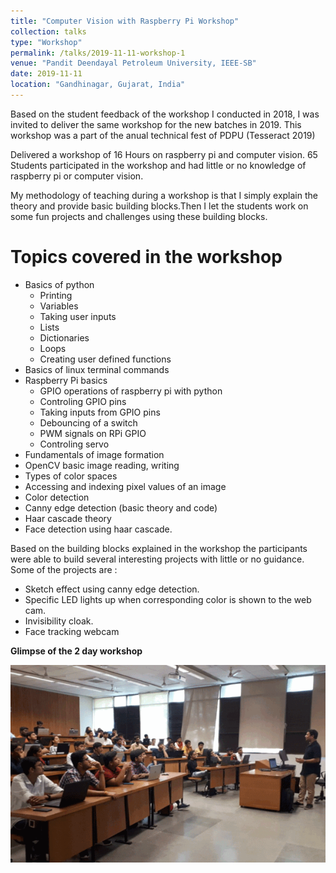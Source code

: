 ```yaml
---
title: "Computer Vision with Raspberry Pi Workshop"
collection: talks
type: "Workshop"
permalink: /talks/2019-11-11-workshop-1
venue: "Pandit Deendayal Petroleum University, IEEE-SB"
date: 2019-11-11
location: "Gandhinagar, Gujarat, India"
---
```


Based on the student feedback of the workshop I conducted in 2018, I was invited to deliver the same workshop for the new batches 
in 2019. This workshop was a part of the anual technical fest of PDPU (Tesseract 2019)

Delivered a workshop of 16 Hours on raspberry pi and computer vision. 65 Students participated in the workshop and had little or no knowledge of raspberry pi or computer vision.

My methodology of teaching during a workshop is that I simply explain the theory and provide basic building blocks.Then I let the students work on some fun projects and challenges using these building blocks.

Topics covered in the workshop
==============================

* Basics of python
  * Printing 
  * Variables
  * Taking user inputs
  * Lists
  * Dictionaries
  * Loops
  * Creating user defined functions
* Basics of linux terminal commands
* Raspberry Pi basics
  * GPIO operations of raspberry pi with python
  * Controling GPIO pins 
  * Taking inputs from GPIO pins
  * Debouncing of a switch
  * PWM signals on RPi GPIO
  * Controling servo
* Fundamentals of image formation
* OpenCV basic image reading, writing
* Types of color spaces
* Accessing and indexing pixel values of an image
* Color detection
* Canny edge detection (basic theory and code)
* Haar cascade theory
* Face detection using haar cascade.

Based on the building blocks explained in the workshop the participants were able to build several interesting projects with little or no guidance. Some of the projects are :

* Sketch effect using canny edge detection.
* Specific LED lights up when corresponding color is shown to the web cam.
* Invisibility cloak.
* Face tracking webcam

**Glimpse of the 2 day workshop**

<p align='center'>
  <img src='/images/workshop-2019-1.gif'>
</p>
